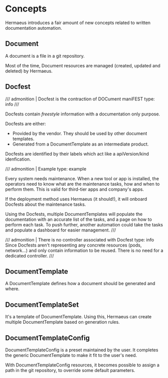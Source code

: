 # Concepts

Hermaeus introduces a fair amount of new concepts related to written documentation automation.

## Document

A document is a file in a git repository.

Most of the time, Document resources are managed (created, updated and deleted) by Hermaeus.

## Docfest

/// admonition | Docfest is the contraction of DOCument maniFEST
    type: info
///

Docfests contain _freestyle_ information with a documentation only purpose.

Docfests are either:

* Provided by the vendor. They should be used by other document templates.
* Generated from a DocumentTemplate as an intermediate product.

Docfests are identified by their labels which act like a apiVersion/kind idenfication.

/// admonition | Example
    type: example

Every system needs maintenance. When a new tool or app is installed, the operators need to know what are the maintenance tasks, how and when to perform them.
This is valid for third-tier apps and company's apps.

If the deployment method uses Hermaeus (it should!), it will onboard Docfests about the maintenance tasks.

Using the Docfests, multiple DocumentTemplates will populate the documentation with an accurate list of the tasks, and a page on how to perform each task. 
To push further, another automation could take the tasks and populate a dashboard for easier management.
///

/// admonition | There is no controller associated with Docfest
    type: info
Since Docfests aren't representing any concrete resources (pods, network...) and only contain information to be reused. There is no need for a dedicated controller.
///

## DocumentTemplate

A DocumentTemplate defines how a document should be generated and where.

## DocumentTemplateSet

It's a template of DocumentTemplate. Using this, Hermaeus can create multiple DocumentTemplate based on generation rules.

## DocumentTemplateConfig

DocumentTemplateConfig is a preset maintained by the user. It completes the generic DocumentTemplate to make it fit to the user's need.

With DocumentTemplateConfig resources, it becomes possible to assign a path in the git repository, to override some default parameters.
